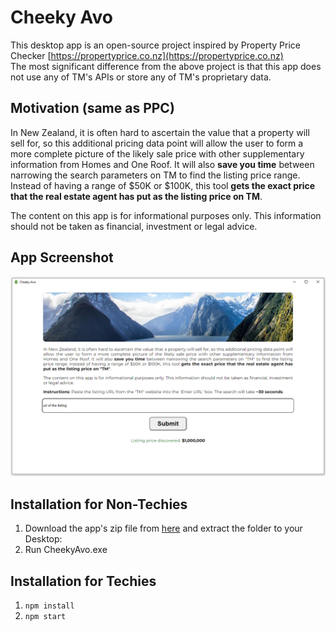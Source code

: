 # Cheeky Avo 

This desktop app is an open-source project inspired by Property Price Checker [https://propertyprice.co.nz](https://propertyprice.co.nz) </br>
The most significant difference from the above project is that this app does not use any of TM's APIs or store any of TM's proprietary data.
## Motivation (same as PPC)

 In New Zealand, it is often hard to ascertain the value that a property will sell for, so this additional pricing data point will allow the user to form a more complete picture of the likely sale price with other supplementary information from Homes and One Roof. It will also <b>save you time</b> between narrowing the search parameters on TM to find the listing price range. Instead of having a range of $50K or $100K, this tool <b>gets the exact price that the real estate agent has put as the listing price on TM</b>.</br>

The content on this app is for informational purposes only. This information should not be taken as financial, investment or legal advice.

## App Screenshot

![example usage](./src//assets//images//example.png)

## Installation for Non-Techies
1. Download the app's zip file from [here](https://github.com/cheekyavo/cheekyavo/raw/main/CheekyAvo.zip) and extract the folder to your Desktop: 
2. Run CheekyAvo.exe
## Installation for Techies

1. `npm install`
2. `npm start`
